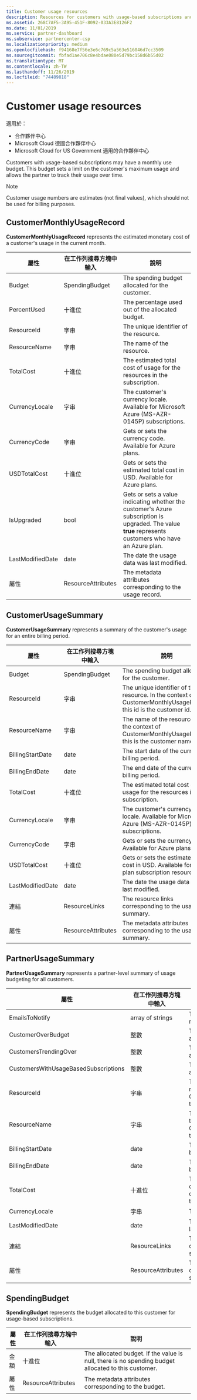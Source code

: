 ```yaml
---
title: Customer usage resources
description: Resources for customers with usage-based subscriptions and monthly use budgets (including CustomerMonthlyUsageRecord, CustomerUsageSummary, PartnerUsageSummary, and SpendingBudget).
ms.assetid: 268C7AF5-3A95-451F-8092-033A3E8126F2
ms.date: 11/01/2019
ms.service: partner-dashboard
ms.subservice: partnercenter-csp
ms.localizationpriority: medium
ms.openlocfilehash: f94168e7f56e3e6c769c5a563e516046d7cc3509
ms.sourcegitcommit: fbfad1ae706c8e4bdae080e5d79bc158d6b55d02
ms.translationtype: MT
ms.contentlocale: zh-TW
ms.lasthandoff: 11/26/2019
ms.locfileid: "74489818"
---
```

# <a name="customer-usage-resources"></a>Customer usage resources

適用於：

- 合作夥伴中心
- Microsoft Cloud 德國合作夥伴中心
- Microsoft Cloud for US Government 適用的合作夥伴中心

Customers with usage-based subscriptions may have a monthly use budget. This budget sets a limit on the customer's maximum usage and allows the partner to track their usage over time.

> [!NOTE]
> Customer usage numbers are estimates (not final values), which should not be used for billing purposes.

## <a name="customermonthlyusagerecord"></a>CustomerMonthlyUsageRecord

**CustomerMonthlyUsageRecord** represents the estimated monetary cost of a customer's usage in the current month.

| 屬性         | 在工作列搜尋方塊中輸入               | 說明                                                              |
|------------------|--------------------|--------------------------------------------------------------------------|
| Budget           | SpendingBudget     | The spending budget allocated for the customer.                          |
| PercentUsed      | 十進位             | The percentage used out of the allocated budget.                        |
| ResourceId       | 字串             | The unique identifier of the resource.                                   |
| ResourceName     | 字串             | The name of the resource.                                                |
| TotalCost        | 十進位             | The estimated total cost of usage for the resources in the subscription.|
| CurrencyLocale   | 字串             | The customer's currency locale. Available for Microsoft Azure (MS-AZR-0145P) subscriptions.            |
| CurrencyCode     | 字串             | Gets or sets the currency code. Available for Azure plans.           |
| USDTotalCost     | 十進位             | Gets or sets the estimated total cost in USD. Available for Azure plans.                                         |
| IsUpgraded       | bool             | Gets or sets a value indicating whether the customer's Azure subscription is upgraded. The value **true** represents customers who have an Azure plan.                         |
| LastModifiedDate | date               | The date the usage data was last modified.                               |
| 屬性       | ResourceAttributes | The metadata attributes corresponding to the usage record.               |

## <a name="customerusagesummary"></a>CustomerUsageSummary

**CustomerUsageSummary** represents a summary of the customer's usage for an entire billing period.

| 屬性         | 在工作列搜尋方塊中輸入               | 說明                                                                                                      |
|------------------|--------------------|------------------------------------------------------------------------------------------------------------------|
| Budget           | SpendingBudget     | The spending budget allocated for the customer.                                                                  |
| ResourceId       | 字串             | The unique identifier of the resource. In the context of CustomerMonthlyUsageRecord, this id is the customer id. |
| ResourceName     | 字串             | The name of the resource. In the context of CustomerMonthlyUsageRecord, this is the customer name.               |
| BillingStartDate | date               | The start date of the current billing period.                                                                    |
| BillingEndDate   | date               | The end date of the current billing period.                                                                      |
| TotalCost        | 十進位             | The estimated total cost of usage for the resources in the subscription.                                         |
| CurrencyLocale   | 字串             | The customer's currency locale. Available for Microsoft Azure (MS-AZR-0145P) subscriptions.                                         |
| CurrencyCode     | 字串             | Gets or sets the currency code. Available for Azure plans.                                         |
| USDTotalCost     | 十進位             | Gets or sets the estimated total cost in USD. Available for Azure plan subscription resources.                                         |
| LastModifiedDate | date               | The date the usage data was last modified.                                                                       |
| 連結            | ResourceLinks      | The resource links corresponding to the usage summary.                                                           |
| 屬性       | ResourceAttributes | The metadata attributes corresponding to the usage summary.                                                      |

## <a name="partnerusagesummary"></a>PartnerUsageSummary

**PartnerUsageSummary** represents a partner-level summary of usage budgeting for all customers.

| 屬性         | 在工作列搜尋方塊中輸入               | 說明                                                                                                      |
|------------------|--------------------|------------------------------------------------------------------------------------------------------------------|
| EmailsToNotify   | array of strings   | The list of email addresses for notifications.                                                                   |
| CustomerOverBudget | 整數          | The number of customers that are over budget.                                                                    |
| CustomersTrendingOver | 整數       | The number of customers that are close to going over budget.                                                     |
| CustomersWithUsageBasedSubscriptions  | 整數 | The number of customers with a usage-based subscription.                                               |
| ResourceId       | 字串             | The unique identifier of the resource. In the context of CustomerMonthlyUsageRecord, this id is the customer id. |
| ResourceName     | 字串             | The name of the resource. In the context of CustomerMonthlyUsageRecord, this is the customer name.               |
| BillingStartDate | date               | The start date of the current billing period.                                                                    |
| BillingEndDate   | date               | The end date of the current billing period.                                                                      |
| TotalCost        | 十進位             | The estimated total cost of all customer usage based on current usage from the start of the billing period.      |
| CurrencyLocale   | 字串             | The currency locale.                                                                                             |
| LastModifiedDate | date               | The date the usage data was last modified.                                                                       |
| 連結            | ResourceLinks      | The resource links corresponding to the usage summary.                                                           |
| 屬性       | ResourceAttributes | The metadata attributes corresponding to the usage summary.                                                      |

## <a name="spendingbudget"></a>SpendingBudget

**SpendingBudget** represents the budget allocated to this customer for usage-based subscriptions.

| 屬性   | 在工作列搜尋方塊中輸入               | 說明                                                                                         |
|------------|--------------------|-----------------------------------------------------------------------------------------------------|
| 金額     | 十進位             | The allocated budget. If the value is null, there is no spending budget allocated to this customer. |
| 屬性 | ResourceAttributes | The metadata attributes corresponding to the budget.                                                |
